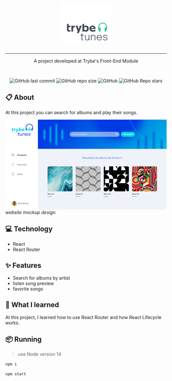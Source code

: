 <p align="center">
  <img src="./assets/logo.svg" height="120px"/>
  <br>
  <br>
  <hr />
</p>

<p align="center">
  A project developed at Trybe's Front-End Module
</p>

<br>

<p align="center">
<img alt="GitHub last commit" src="https://img.shields.io/github/last-commit/mrkdavi/tryunfo">
<img alt="GitHub repo size" src="https://img.shields.io/github/repo-size/mrkdavi/tryunfo">
<img alt="GitHub" src="https://img.shields.io/badge/category-card game-green">    
<img alt="GitHub Repo stars" src="https://img.shields.io/github/stars/mrkdavi/tryunfo?style=social">
</p>

## 📋 About
At this project you can search for albums and play their songs.

<img src="./assets/search-screen.png" align="right" alt="drawing" width="500"/>
<em>website mockup design</em>

## 💻 Technology
- React
- React Router

## ✨ Features 
- Search for albums by artist
- listen song preview
- favorite songs

## 🧠 What I learned
At this project, I learned how to use React Router and how React Lifecycle works.

## 📦 Running
> use Node version 14

```bash
npm i
```
```bash 
npm start
```
